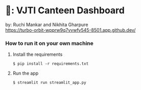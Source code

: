 # 🍱: VJTI Canteen Dashboard  
by:
Ruchi Mankar and Nikhita Gharpure  
https://turbo-orbit-wpprw9q7vvwfv545-8501.app.github.dev/  
### How to run it on your own machine

1. Install the requirements

   ```
   $ pip install -r requirements.txt
   ```

2. Run the app

   ```
   $ streamlit run streamlit_app.py
   ```
